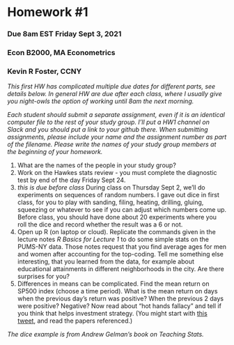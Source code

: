 Homework \#1
================

### Due 8am EST Friday Sept 3, 2021

### Econ B2000, MA Econometrics

### Kevin R Foster, CCNY

*This first HW has complicated multiple due dates for different parts,
see details below. In general HW are due after each class, where I
usually give you night-owls the option of working until 8am the next
morning.*

*Each student should submit a separate assignment, even if it is an
identical computer file to the rest of your study group. I’ll put a HW1
channel on Slack and you should put a link to your github there. When
submitting assignments, please include your name and the assignment
number as part of the filename. Please write the names of your study
group members at the beginning of your homework.*

1.  What are the names of the people in your study group?
2.  Work on the Hawkes stats review - you must complete the diagnostic
    test by end of the day Friday Sept 24.
3.  *this is due before class* During class on Thursday Sept 2, we’ll do
    experiments on sequences of random numbers. I gave out dice in first
    class, for you to play with sanding, filing, heating, drilling,
    gluing, squeezing or whatever to see if you can adjust which numbers
    come up. Before class, you should have done about 20 experiments
    where you roll the dice and record whether the result was a 6 or
    not.
4.  Open up R (on laptop or cloud). Replicate the commands given in the
    lecture notes *R Basics for Lecture 1* to do some simple stats on
    the PUMS-NY data. Those notes request that you find average ages for
    men and women after accounting for the top-coding. Tell me something
    else interesting, that you learned from the data, for example about
    educational attainments in different neighborhoods in the city. Are
    there surprises for you?
5.  Differences in means can be complicated. Find the mean return on
    SP500 index (choose a time period). What is the mean return on days
    when the previous day’s return was positive? When the previous 2
    days were positive? Negative? Now read about “hot hands fallacy” and
    tell if you think that helps investment strategy. (You might start
    with [this
    tweet](https://twitter.com/profnoto/status/992466904475455489?lang=en),
    and read the papers referenced.)

*The dice example is from Andrew Gelman’s book on Teaching Stats.*
